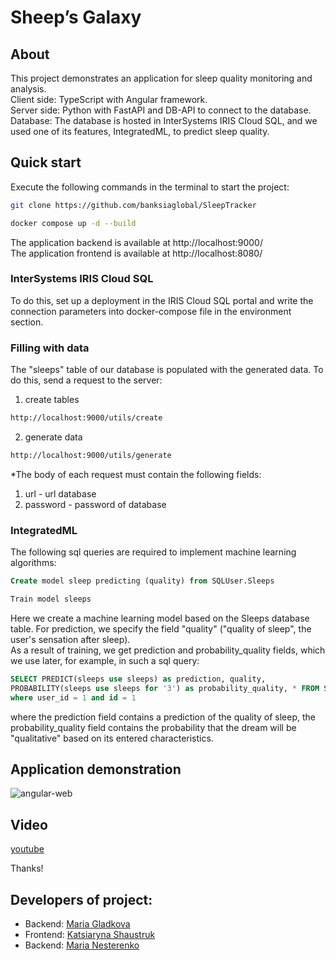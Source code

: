 # Sheep’s Galaxy

## About

<p>This project demonstrates an application for sleep quality monitoring and analysis. <br />
Client side: TypeScript with Angular framework.<br />
Server side: Python with FastAPI and DB-API to connect to the database. <br />
Database: The database is hosted in InterSystems IRIS Cloud SQL, and we used one of its features, IntegratedML, to predict sleep quality.</p>

## Quick start

<p>Execute the following commands in the terminal to start the project:

```bash
git clone https://github.com/banksiaglobal/SleepTracker
```

```bash
docker compose up -d --build
```

The application backend is available at http://localhost:9000/ <br />
The application frontend is available at http://localhost:8080/

</p>

### InterSystems IRIS Cloud SQL

<p>To do this, set up a deployment in the IRIS Cloud SQL portal and write the connection parameters into docker-compose file in the environment section.</p>
 
### Filling with data

<p>The "sleeps" table of our database is populated with the generated data. To do this, send a request to the server:

1. create tables

```bash
http://localhost:9000/utils/create
```

2. generate data

```bash
http://localhost:9000/utils/generate
```

<p>*The body of each request must contain the following fields:

1. url - url database
2. password - password of database

</p>

### IntegratedML

<p>The following sql queries are required to implement machine learning algorithms:

```sql
Create model sleep predicting (quality) from SQLUser.Sleeps
```

```sql
Train model sleeps
```

Here we create a machine learning model based on the Sleeps database table. For prediction, we specify the field "quality" ("quality of sleep", the user's sensation after sleep). <br />
As a result of training, we get prediction and probability_quality fields, which we use later, for example, in such a sql query:

```sql
SELECT PREDICT(sleeps use sleeps) as prediction, quality,
PROBABILITY(sleeps use sleeps for '3') as probability_quality, * FROM SQLUser.Sleeps
where user_id = 1 and id = 1
```

where the prediction field contains a prediction of the quality of sleep, the probability_quality field contains the probability that the dream will be "qualitative" based on its entered characteristics.

## Application demonstration

![angular-web](https://user-images.githubusercontent.com/110831804/232340176-382daa9d-28bd-431b-898c-d8b6a396c32f.gif)


## Video

[youtube](https://www.youtube.com/watch?v=eZ9Wak831x4)

Thanks!

</p>

## Developers of project:

- Backend: [Maria Gladkova](https://community.intersystems.com/user/maria-gladkova)
- Frontend: [Katsiaryna Shaustruk](https://community.intersystems.com/user/katsiaryna-shaustruk)
- Backend: [Maria Nesterenko](https://community.intersystems.com/user/maria-nesterenko)
